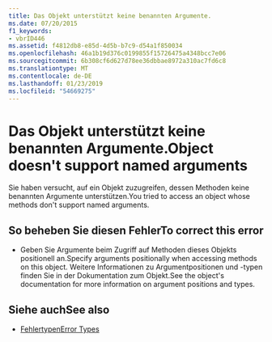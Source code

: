 ```yaml
---
title: Das Objekt unterstützt keine benannten Argumente.
ms.date: 07/20/2015
f1_keywords:
- vbrID446
ms.assetid: f4812db8-e85d-4d5b-b7c9-d54a1f850034
ms.openlocfilehash: 46a1b19d376c0199855f15726475a4348bcc7e06
ms.sourcegitcommit: 6b308cf6d627d78ee36dbbae8972a310ac7fd6c8
ms.translationtype: MT
ms.contentlocale: de-DE
ms.lasthandoff: 01/23/2019
ms.locfileid: "54669275"
---
```

# <a name="object-doesnt-support-named-arguments"></a><span data-ttu-id="a6535-102">Das Objekt unterstützt keine benannten Argumente.</span><span class="sxs-lookup"><span data-stu-id="a6535-102">Object doesn't support named arguments</span></span>
<span data-ttu-id="a6535-103">Sie haben versucht, auf ein Objekt zuzugreifen, dessen Methoden keine benannten Argumente unterstützen.</span><span class="sxs-lookup"><span data-stu-id="a6535-103">You tried to access an object whose methods don't support named arguments.</span></span>  
  
## <a name="to-correct-this-error"></a><span data-ttu-id="a6535-104">So beheben Sie diesen Fehler</span><span class="sxs-lookup"><span data-stu-id="a6535-104">To correct this error</span></span>  
  
-   <span data-ttu-id="a6535-105">Geben Sie Argumente beim Zugriff auf Methoden dieses Objekts positionell an.</span><span class="sxs-lookup"><span data-stu-id="a6535-105">Specify arguments positionally when accessing methods on this object.</span></span> <span data-ttu-id="a6535-106">Weitere Informationen zu Argumentpositionen und -typen finden Sie in der Dokumentation zum Objekt.</span><span class="sxs-lookup"><span data-stu-id="a6535-106">See the object's documentation for more information on argument positions and types.</span></span>  
  
## <a name="see-also"></a><span data-ttu-id="a6535-107">Siehe auch</span><span class="sxs-lookup"><span data-stu-id="a6535-107">See also</span></span>
- [<span data-ttu-id="a6535-108">Fehlertypen</span><span class="sxs-lookup"><span data-stu-id="a6535-108">Error Types</span></span>](../../visual-basic/programming-guide/language-features/error-types.md)
